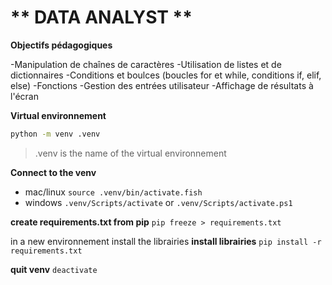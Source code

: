 # ** DATA ANALYST **

**Objectifs pédagogiques**

-Manipulation de chaînes de caractères
-Utilisation de listes et de dictionnaires
-Conditions et boulces (boucles for et while, conditions if, elif, else)
-Fonctions
-Gestion des entrées utilisateur
-Affichage de résultats à l'écran


**Virtual environnement**
```bash
python -m venv .venv
```
> .venv is the name of the virtual environnement 

**Connect to the venv** 

- mac/linux
`source .venv/bin/activate.fish`
- windows
`.venv/Scripts/activate` or `.venv/Scripts/activate.ps1` 

**create requirements.txt from pip**
`pip freeze > requirements.txt`

in a new environnement install the librairies
**install librairies**
`pip install -r requirements.txt`

**quit venv**
`deactivate` 